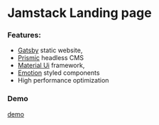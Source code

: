 # Jamstack Landing page

### Features:

- [Gatsby](https://www.gatsbyjs.com/) static website,
- [Prismic](https://prismic.io/) headless CMS
- [Material Ui](https://material-ui.com/) framework,
- [Emotion](https://emotion.sh/docs/introduction) styled components
- High performance optimization

### Demo

[demo](https://markoni-gatsby-prismic-mui.netlify.app/)

